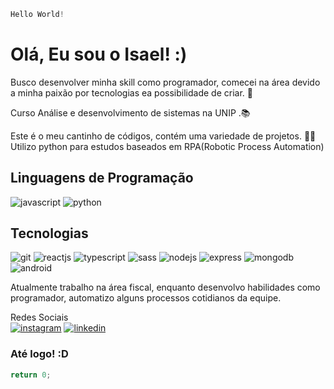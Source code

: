 ~~~javascript
Hello World!
~~~

# Olá, Eu sou o Isael! :)
Busco desenvolver minha skill como programador, comecei na área devido a minha paixão por tecnologias ea possibilidade de criar. 🔧   

Curso Análise e desenvolvimento de sistemas na UNIP .📚 

Este é o meu cantinho de códigos, contém uma variedade de projetos. 👩‍💻  
Utilizo python para estudos baseados em RPA(Robotic Process Automation)

## Linguagens de Programação
![javascript](https://cdn.iconscout.com/icon/free/png-64/javascript-2752148-2284965.png)
![python](https://cdn.iconscout.com/icon/free/png-64/python-2-226051.png)

## Tecnologias

![git](https://cdn.iconscout.com/icon/free/png-64/git-225996.png) 
![reactjs](https://cdn.iconscout.com/icon/free/png-64/react-3-1175109.png)
![typescript](https://cdn.iconscout.com/icon/free/png-64/typescript-1174965.png)
![sass](https://cdn.iconscout.com/icon/free/png-64/sass-226054.png)
![nodejs](https://cdn.iconscout.com/icon/free/png-64/nodejs-2-226035.png)
![express](https://cdn.iconscout.com/icon/free/png-64/express-9-1175170.png)
![mongodb](https://cdn.iconscout.com/icon/free/png-64/mongodb-226029.png)
![android](https://cdn.iconscout.com/icon/free/png-64/android-206-675862.png)

Atualmente trabalho na área fiscal, enquanto desenvolvo habilidades como programador, automatizo alguns processos cotidianos da equipe.

Redes Sociais  
[![instagram](https://cdn.iconscout.com/icon/free/png-32/instagram-188-498425.png)](https://www.instagram.com/isaelsantos0/?hl=pt-br)
[![linkedin](https://cdn.iconscout.com/icon/free/png-32/linkedin-162-498418.png)](https://www.linkedin.com/in/isael-sousa-a31367173/)

### Até logo! :D

~~~javascript
return 0;
~~~